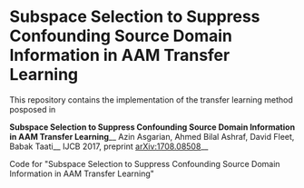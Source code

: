 # Subspace Selection to Suppress Confounding Source Domain Information in AAM Transfer Learning

This repository contains the implementation of the transfer learning method posposed in 

**Subspace Selection to Suppress Confounding Source Domain Information in AAM Transfer Learning**__
Azin Asgarian, Ahmed Bilal Ashraf, David Fleet, Babak Taati__
IJCB 2017, preprint [arXiv:1708.08508](https://pages.github.com/)__

Code for "Subspace Selection to Suppress Confounding Source Domain Information in AAM Transfer Learning"

